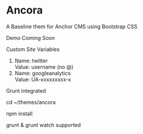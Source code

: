 Ancora
======

A Baseline them for Anchor CMS using Bootstrap CSS

Demo Coming Soon

Custom Site Variables
<ol>
  <li>
    Name: twitter<br>
    Value: username (no @)
  </li>
  <li>
    Name: googleanalytics<br>
    Value: UA-xxxxxxxxx-x
  </li>
</ol>

Grunt integrated

cd ~/themes/ancora

npm install

grunt & grunt watch supported